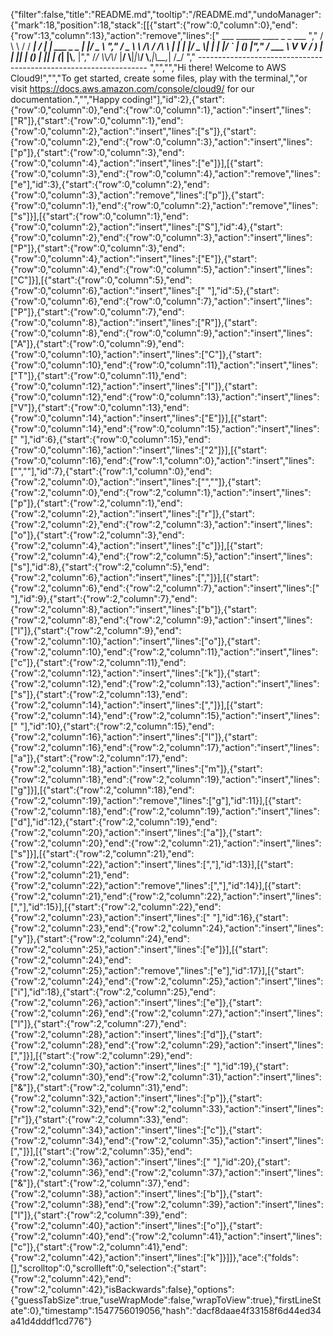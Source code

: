 {"filter":false,"title":"README.md","tooltip":"/README.md","undoManager":{"mark":18,"position":18,"stack":[[{"start":{"row":0,"column":0},"end":{"row":13,"column":13},"action":"remove","lines":["         ___        ______     ____ _                 _  ___  ","        / \\ \\      / / ___|   / ___| | ___  _   _  __| |/ _ \\ ","       / _ \\ \\ /\\ / /\\___ \\  | |   | |/ _ \\| | | |/ _` | (_) |","      / ___ \\ V  V /  ___) | | |___| | (_) | |_| | (_| |\\__, |","     /_/   \\_\\_/\\_/  |____/   \\____|_|\\___/ \\__,_|\\__,_|  /_/ "," ----------------------------------------------------------------- ","","","Hi there! Welcome to AWS Cloud9!","","To get started, create some files, play with the terminal,","or visit https://docs.aws.amazon.com/console/cloud9/ for our documentation.","","Happy coding!"],"id":2},{"start":{"row":0,"column":0},"end":{"row":0,"column":1},"action":"insert","lines":["R"]},{"start":{"row":0,"column":1},"end":{"row":0,"column":2},"action":"insert","lines":["s"]},{"start":{"row":0,"column":2},"end":{"row":0,"column":3},"action":"insert","lines":["p"]},{"start":{"row":0,"column":3},"end":{"row":0,"column":4},"action":"insert","lines":["e"]}],[{"start":{"row":0,"column":3},"end":{"row":0,"column":4},"action":"remove","lines":["e"],"id":3},{"start":{"row":0,"column":2},"end":{"row":0,"column":3},"action":"remove","lines":["p"]},{"start":{"row":0,"column":1},"end":{"row":0,"column":2},"action":"remove","lines":["s"]}],[{"start":{"row":0,"column":1},"end":{"row":0,"column":2},"action":"insert","lines":["S"],"id":4},{"start":{"row":0,"column":2},"end":{"row":0,"column":3},"action":"insert","lines":["P"]},{"start":{"row":0,"column":3},"end":{"row":0,"column":4},"action":"insert","lines":["E"]},{"start":{"row":0,"column":4},"end":{"row":0,"column":5},"action":"insert","lines":["C"]}],[{"start":{"row":0,"column":5},"end":{"row":0,"column":6},"action":"insert","lines":[" "],"id":5},{"start":{"row":0,"column":6},"end":{"row":0,"column":7},"action":"insert","lines":["P"]},{"start":{"row":0,"column":7},"end":{"row":0,"column":8},"action":"insert","lines":["R"]},{"start":{"row":0,"column":8},"end":{"row":0,"column":9},"action":"insert","lines":["A"]},{"start":{"row":0,"column":9},"end":{"row":0,"column":10},"action":"insert","lines":["C"]},{"start":{"row":0,"column":10},"end":{"row":0,"column":11},"action":"insert","lines":["T"]},{"start":{"row":0,"column":11},"end":{"row":0,"column":12},"action":"insert","lines":["I"]},{"start":{"row":0,"column":12},"end":{"row":0,"column":13},"action":"insert","lines":["V"]},{"start":{"row":0,"column":13},"end":{"row":0,"column":14},"action":"insert","lines":["E"]}],[{"start":{"row":0,"column":14},"end":{"row":0,"column":15},"action":"insert","lines":[" "],"id":6},{"start":{"row":0,"column":15},"end":{"row":0,"column":16},"action":"insert","lines":["2"]}],[{"start":{"row":0,"column":16},"end":{"row":1,"column":0},"action":"insert","lines":["",""],"id":7},{"start":{"row":1,"column":0},"end":{"row":2,"column":0},"action":"insert","lines":["",""]},{"start":{"row":2,"column":0},"end":{"row":2,"column":1},"action":"insert","lines":["p"]},{"start":{"row":2,"column":1},"end":{"row":2,"column":2},"action":"insert","lines":["r"]},{"start":{"row":2,"column":2},"end":{"row":2,"column":3},"action":"insert","lines":["o"]},{"start":{"row":2,"column":3},"end":{"row":2,"column":4},"action":"insert","lines":["c"]}],[{"start":{"row":2,"column":4},"end":{"row":2,"column":5},"action":"insert","lines":["s"],"id":8},{"start":{"row":2,"column":5},"end":{"row":2,"column":6},"action":"insert","lines":[","]}],[{"start":{"row":2,"column":6},"end":{"row":2,"column":7},"action":"insert","lines":[" "],"id":9},{"start":{"row":2,"column":7},"end":{"row":2,"column":8},"action":"insert","lines":["b"]},{"start":{"row":2,"column":8},"end":{"row":2,"column":9},"action":"insert","lines":["l"]},{"start":{"row":2,"column":9},"end":{"row":2,"column":10},"action":"insert","lines":["o"]},{"start":{"row":2,"column":10},"end":{"row":2,"column":11},"action":"insert","lines":["c"]},{"start":{"row":2,"column":11},"end":{"row":2,"column":12},"action":"insert","lines":["k"]},{"start":{"row":2,"column":12},"end":{"row":2,"column":13},"action":"insert","lines":["s"]},{"start":{"row":2,"column":13},"end":{"row":2,"column":14},"action":"insert","lines":[","]}],[{"start":{"row":2,"column":14},"end":{"row":2,"column":15},"action":"insert","lines":[" "],"id":10},{"start":{"row":2,"column":15},"end":{"row":2,"column":16},"action":"insert","lines":["l"]},{"start":{"row":2,"column":16},"end":{"row":2,"column":17},"action":"insert","lines":["a"]},{"start":{"row":2,"column":17},"end":{"row":2,"column":18},"action":"insert","lines":["m"]},{"start":{"row":2,"column":18},"end":{"row":2,"column":19},"action":"insert","lines":["g"]}],[{"start":{"row":2,"column":18},"end":{"row":2,"column":19},"action":"remove","lines":["g"],"id":11}],[{"start":{"row":2,"column":18},"end":{"row":2,"column":19},"action":"insert","lines":["d"],"id":12},{"start":{"row":2,"column":19},"end":{"row":2,"column":20},"action":"insert","lines":["a"]},{"start":{"row":2,"column":20},"end":{"row":2,"column":21},"action":"insert","lines":["s"]}],[{"start":{"row":2,"column":21},"end":{"row":2,"column":22},"action":"insert","lines":[","],"id":13}],[{"start":{"row":2,"column":21},"end":{"row":2,"column":22},"action":"remove","lines":[","],"id":14}],[{"start":{"row":2,"column":21},"end":{"row":2,"column":22},"action":"insert","lines":[","],"id":15}],[{"start":{"row":2,"column":22},"end":{"row":2,"column":23},"action":"insert","lines":[" "],"id":16},{"start":{"row":2,"column":23},"end":{"row":2,"column":24},"action":"insert","lines":["y"]},{"start":{"row":2,"column":24},"end":{"row":2,"column":25},"action":"insert","lines":["e"]}],[{"start":{"row":2,"column":24},"end":{"row":2,"column":25},"action":"remove","lines":["e"],"id":17}],[{"start":{"row":2,"column":24},"end":{"row":2,"column":25},"action":"insert","lines":["i"],"id":18},{"start":{"row":2,"column":25},"end":{"row":2,"column":26},"action":"insert","lines":["e"]},{"start":{"row":2,"column":26},"end":{"row":2,"column":27},"action":"insert","lines":["l"]},{"start":{"row":2,"column":27},"end":{"row":2,"column":28},"action":"insert","lines":["d"]},{"start":{"row":2,"column":28},"end":{"row":2,"column":29},"action":"insert","lines":[","]}],[{"start":{"row":2,"column":29},"end":{"row":2,"column":30},"action":"insert","lines":[" "],"id":19},{"start":{"row":2,"column":30},"end":{"row":2,"column":31},"action":"insert","lines":["&"]},{"start":{"row":2,"column":31},"end":{"row":2,"column":32},"action":"insert","lines":["p"]},{"start":{"row":2,"column":32},"end":{"row":2,"column":33},"action":"insert","lines":["r"]},{"start":{"row":2,"column":33},"end":{"row":2,"column":34},"action":"insert","lines":["c"]},{"start":{"row":2,"column":34},"end":{"row":2,"column":35},"action":"insert","lines":[","]}],[{"start":{"row":2,"column":35},"end":{"row":2,"column":36},"action":"insert","lines":[" "],"id":20},{"start":{"row":2,"column":36},"end":{"row":2,"column":37},"action":"insert","lines":["&"]},{"start":{"row":2,"column":37},"end":{"row":2,"column":38},"action":"insert","lines":["b"]},{"start":{"row":2,"column":38},"end":{"row":2,"column":39},"action":"insert","lines":["l"]},{"start":{"row":2,"column":39},"end":{"row":2,"column":40},"action":"insert","lines":["o"]},{"start":{"row":2,"column":40},"end":{"row":2,"column":41},"action":"insert","lines":["c"]},{"start":{"row":2,"column":41},"end":{"row":2,"column":42},"action":"insert","lines":["k"]}]]},"ace":{"folds":[],"scrolltop":0,"scrollleft":0,"selection":{"start":{"row":2,"column":42},"end":{"row":2,"column":42},"isBackwards":false},"options":{"guessTabSize":true,"useWrapMode":false,"wrapToView":true},"firstLineState":0},"timestamp":1547756019056,"hash":"dacf8daae4f33158f6d44ed34a41d4dddf1cd776"}
